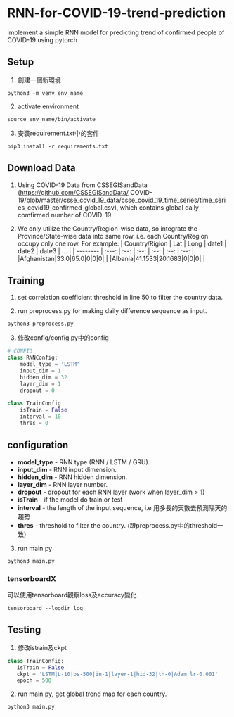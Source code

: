 # RNN-for-COVID-19-trend-prediction
implement a simple RNN model for predicting trend of confirmed people of COVID-19 using pytorch


## Setup
1. 創建一個新環境
```
python3 -m venv env_name
```
2. activate environment
```
source env_name/bin/activate
```
3. 安裝requirement.txt中的套件
```
pip3 install -r requirements.txt
```


## Download Data
1. Using COVID-19 Data from 
CSSEGISandData (https://github.com/CSSEGISandData/
COVID-19/blob/master/csse_covid_19_data/csse_covid_19_time_series/time_series_covid19_confirmed_global.csv), which contains global daily comfirmed number of COVID-19.
   
2. We only utilize the Country/Region-wise data, so integrate the Province/State-wise data into same row. i.e. each Country/Region occupy only one row.
   For example:
   | Country/Rigion | Lat | Long | date1 | date2 | date3 | ... |
   | -------- | :---: | :--: | :--: | :--: | :--: | :--: |
   |Afghanistan|33.0|65.0|0|0|0| |
   |Albania|41.1533|20.1683|0|0|0| |


## Training
1. set correlation coefficient threshold in line 50 to filter the country data.

2.  run preprocess.py for making daily difference sequence as input.  
```
python3 preprocess.py
```

3.  修改config/config.py中的config
```python
# CONFIG
class RNNConfig:
    model_type = 'LSTM' 
    input_dim = 1
    hidden_dim = 32
    layer_dim = 1
    dropout = 0
    
class TrainConfig
    isTrain = False
    interval = 10
    thres = 0
```
## configuration
- **model_type** - RNN type (RNN / LSTM / GRU).
- **input_dim** - RNN input dimension.
- **hidden_dim** - RNN hidden dimension.
- **layer_dim** - RNN layer number.
- **dropout** - dropout for each RNN layer (work when layer_dim > 1)
- **isTrain** - if the model do train or test
- **interval** - the length of the input sequence, i.e 用多長的天數去預測隔天的趨勢
- **thres** - threshold to filter the country. (跟preprocess.py中的threshold一致)

3.  run main.py
```
python3 main.py
```

### tensorboardX
可以使用tensorboard觀察loss及accuracy變化
```
tensorboard --logdir log
```

## Testing
1. 修改istrain及ckpt
```python
class TrainConfig:
   isTrain = False
   ckpt = 'LSTM|L-10|bs-500|in-1|layer-1|hid-32|th-0|Adam lr-0.001'
   epoch = 500
```
2. run main.py, get global trend map for each country.
```
python3 main.py
```

